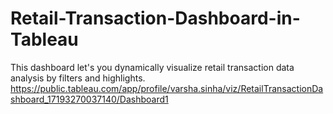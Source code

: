 # Retail-Transaction-Dashboard-in-Tableau
This dashboard let's you dynamically visualize retail transaction data analysis by filters and highlights.   
https://public.tableau.com/app/profile/varsha.sinha/viz/RetailTransactionDashboard_17193270037140/Dashboard1
